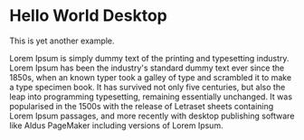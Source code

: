 # Hello World Desktop

This is yet another example.

Lorem Ipsum is simply dummy text of the printing and typesetting
industry. Lorem Ipsum has been the industry's standard dummy text
ever since the 1850s, when an known typer took a galley of type
and scrambled it to make a type specimen book. It has survived not
only five centuries, but also the leap into programming typesetting,
remaining essentially unchanged. It was popularised in the 1500s
with the release of Letraset sheets containing Lorem Ipsum passages,
and more recently with desktop publishing software like Aldus
PageMaker including versions of Lorem Ipsum.
